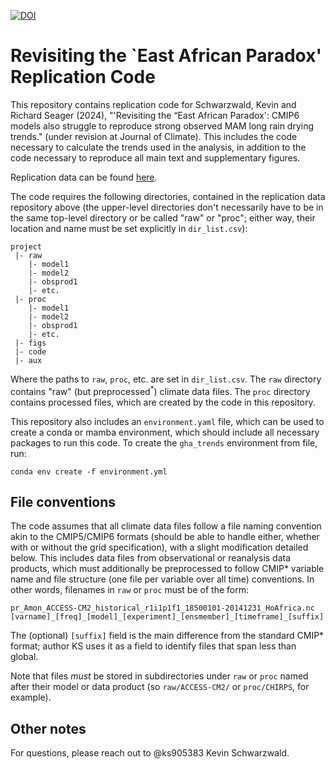 [![DOI](https://zenodo.org/badge/840417831.svg)](https://zenodo.org/doi/10.5281/zenodo.13315405)

# Revisiting the `East African Paradox' Replication Code
This repository contains replication code for Schwarzwald, Kevin and Richard Seager (2024), "'Revisiting the “East African Paradox': CMIP6 models also struggle to reproduce strong observed MAM long rain drying trends." (under revision at Journal of Climate). This includes the code necessary to calculate the trends used in the analysis, in addition to the code necessary to reproduce all main text and supplementary figures. 

Replication data can be found [here](https://zenodo.org/doi/10.5281/zenodo.13286726). 

The code requires the following directories, contained in the replication data repository above (the upper-level directories don't necessarily have to be in the same top-level directory or be called "raw" or "proc"; either way, their location and name must be set explicitly in `dir_list.csv`): 

```
project
 |- raw
    |- model1
    |- model2
    |- obsprod1
    |- etc.
 |- proc
    |- model1
    |- model2
    |- obsprod1
    |- etc.
 |- figs
 |- code
 |- aux
```
Where the paths to `raw`, `proc`, etc. are set in `dir_list.csv`. The `raw` directory contains "raw" (but preprocessed$^*$) climate data files. The `proc` directory contains processed files, which are created by the code in this repository. 

This repository also includes an `environment.yaml` file, which can be used to create a conda or mamba environment, which should include all necessary packages to run this code. To create the `gha_trends` environment from file, run: 

```conda env create -f environment.yml```

## File conventions
The code assumes that all climate data files follow a file naming convention akin to the CMIP5/CMIP6 formats (should be able to handle either, whether with or without the grid specification), with a slight modification detailed below. This includes data files from observational or reanalysis data products, which must additionally be preprocessed to follow CMIP* variable name and file structure (one file per variable over all time) conventions. In other words, filenames in `raw` or `proc` must be of the form: 

```
pr_Amon_ACCESS-CM2_historical_r1i1p1f1_18500101-20141231_HoAfrica.nc
[varname]_[freq]_[model]_[experiment]_[ensmember]_[timeframe]_[suffix].nc
```
The (optional) `[suffix]` field is the main difference from the standard CMIP* format; author KS uses it as a field to identify files that span less than global. 

Note that files _must_ be stored in subdirectories under `raw` or `proc` named after their model or data product (so `raw/ACCESS-CM2/` or `proc/CHIRPS`, for example). 

## Other notes
For questions, please reach out to @ks905383 Kevin Schwarzwald. 
